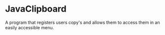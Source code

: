 # JavaClipboard
A program that registers users copy's and allows them to access them in an easily accessible menu.
